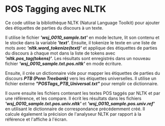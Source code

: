 # **POS Tagging avec NLTK**

Ce code utilise la bibliothèque NLTK (Natural Language Toolkit) pour ajouter des étiquettes de parties du discours à un texte.

Il utilise le fichier **_'wsj_0010_sample.txt'_** en mode lecture, lit son contenu et le stocke dans la variable **_'text'_**. Ensuite, il tokenize le texte en une liste de mots avec **_'nltk.word_tokenize(text)'_** et applique des étiquettes de parties du discours à chaque mot dans la liste de tokens avec **_'nltk.pos_tag(tokens)'_**. Les résultats sont enregistrés dans un nouveau fichier **_'wsj_0010_sample.txt.pos.nltk'_** en mode écriture.

Ensuite, il crée un dictionnaire vide pour mapper les étiquettes de parties du discours **_PTB (Penn Treebank)_** vers les étiquettes universelles. Il utilise un fichier externe **_"POSTags_PTB_Universal.txt"_** pour remplir ce dictionnaire.

Il ouvre ensuite les fichiers contenant les textes POS taggés par NLTK et par une référence, et les compare. Il écrit les résultats dans les fichiers **_'wsj_0010_sample.txt.pos.univ.nltk'_** et **_'wsj_0010_sample.pos.univ.ref'_** en utilisant le dictionnaire de correspondance précédemment créé. Il calcule également la précision de l'analyseur NLTK par rapport à la référence et l'affiche à l'écran.